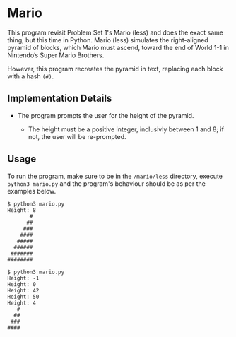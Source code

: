 # Mario

This program revisit Problem Set 1's Mario (less) and does the exact same thing, but this time in Python. Mario (less) simulates the right-aligned pyramid of blocks, which Mario must ascend, toward the end of World 1-1 in Nintendo’s Super Mario Brothers.

However, this program recreates the pyramid in text, replacing each block with a hash `(#)`.


## Implementation Details

* The program prompts the user for the height of the pyramid.

    * The height must be a positive integer, inclusivly between 1 and 8; if not, the user will be re-prompted.

## Usage

To run the program, make sure to be in the `/mario/less` directory, execute `python3 mario.py` and the program's behaviour should be as per the examples below.

```
$ python3 mario.py
Height: 8
       #
      ##
     ###
    ####
   #####
  ######
 #######
########
```

```
$ python3 mario.py
Height: -1
Height: 0
Height: 42
Height: 50
Height: 4
   #
  ##
 ###
####
```
